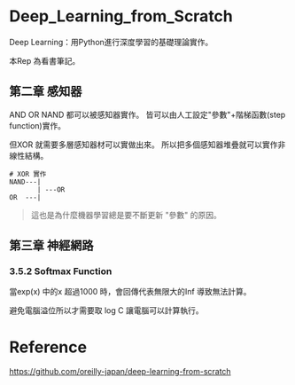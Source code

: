 # Deep_Learning_from_Scratch
Deep Learning：用Python進行深度學習的基礎理論實作。

本Rep 為看書筆記。

## 第二章 感知器
AND OR NAND 都可以被感知器實作。
皆可以由人工設定"參數"+階梯函數(step function)實作。

但XOR 就需要多層感知器材可以實做出來。
所以把多個感知器堆疊就可以實作非線性結構。

```
# XOR 實作
NAND---|
       | ---OR 
OR  ---|
```
> 這也是為什麼機器學習總是要不斷更新 "參數" 的原因。


## 第三章 神經網路
### 3.5.2 Softmax Function
當exp(x) 中的x 超過1000 時，會回傳代表無限大的Inf 導致無法計算。

避免電腦溢位所以才需要取 log C 讓電腦可以計算執行。

# Reference
https://github.com/oreilly-japan/deep-learning-from-scratch
